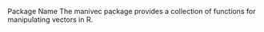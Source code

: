 Package Name
The manivec package provides a collection of functions for manipulating vectors in R.


